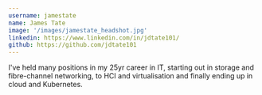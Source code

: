 ```yaml
---
username: jamestate
name: James Tate
image: '/images/jamestate_headshot.jpg'
linkedin: https://www.linkedin.com/in/jdtate101/
github: https://github.com/jdtate101
---
```

I've held many positions in my 25yr career in IT, starting out in storage and fibre-channel networking, to HCI and virtualisation and finally ending up in cloud and Kubernetes.
